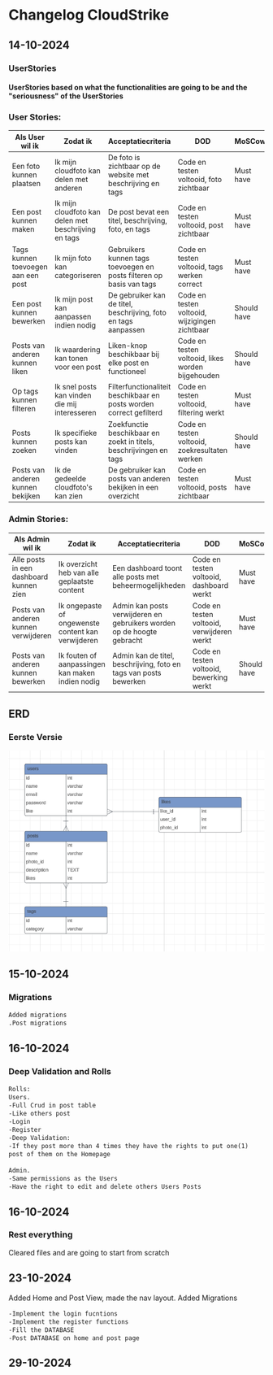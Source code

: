  # Changelog CloudStrike
## 14-10-2024
### UserStories
#### UserStories based on what the functionalities are going to be and the "seriousness" of the UserStories

### User Stories:
| Als User wil ik | Zodat ik | Acceptatiecriteria | DOD | MoSCow |
|-----------------|----------|--------------------|-----|--------|
| Een foto kunnen plaatsen | Ik mijn cloudfoto kan delen met anderen | De foto is zichtbaar op de website met beschrijving en tags | Code en testen voltooid, foto zichtbaar | Must have |
| Een post kunnen maken | Ik mijn cloudfoto kan delen met beschrijving en tags | De post bevat een titel, beschrijving, foto, en tags | Code en testen voltooid, post zichtbaar | Must have |
| Tags kunnen toevoegen aan een post | Ik mijn foto kan categoriseren | Gebruikers kunnen tags toevoegen en posts filteren op basis van tags | Code en testen voltooid, tags werken correct | Must have |
| Een post kunnen bewerken | Ik mijn post kan aanpassen indien nodig | De gebruiker kan de titel, beschrijving, foto en tags aanpassen | Code en testen voltooid, wijzigingen zichtbaar | Should have |
| Posts van anderen kunnen liken | Ik waardering kan tonen voor een post | Liken-knop beschikbaar bij elke post en functioneel | Code en testen voltooid, likes worden bijgehouden | Should have |
| Op tags kunnen filteren | Ik snel posts kan vinden die mij interesseren | Filterfunctionaliteit beschikbaar en posts worden correct gefilterd | Code en testen voltooid, filtering werkt | Must have |
| Posts kunnen zoeken | Ik specifieke posts kan vinden | Zoekfunctie beschikbaar en zoekt in titels, beschrijvingen en tags | Code en testen voltooid, zoekresultaten werken | Should have |
| Posts van anderen kunnen bekijken | Ik de gedeelde cloudfoto's kan zien | De gebruiker kan posts van anderen bekijken in een overzicht | Code en testen voltooid, posts zichtbaar | Must have |

### Admin Stories:
| Als Admin wil ik | Zodat ik | Acceptatiecriteria | DOD | MoSCow |
|------------------|----------|--------------------|-----|--------|
| Alle posts in een dashboard kunnen zien | Ik overzicht heb van alle geplaatste content | Een dashboard toont alle posts met beheermogelijkheden | Code en testen voltooid, dashboard werkt | Must have |
| Posts van anderen kunnen verwijderen | Ik ongepaste of ongewenste content kan verwijderen | Admin kan posts verwijderen en gebruikers worden op de hoogte gebracht | Code en testen voltooid, verwijderen werkt | Must have |
| Posts van anderen kunnen bewerken | Ik fouten of aanpassingen kan maken indien nodig | Admin kan de titel, beschrijving, foto en tags van posts bewerken | Code en testen voltooid, bewerking werkt | Should have |


## ERD
### Eerste Versie
![erd](..\Images\erd.png)

## 15-10-2024
### Migrations

````
Added migrations
.Post migrations
````

## 16-10-2024
### Deep Validation and Rolls

````
Rolls:
Users.
-Full Crud in post table
-Like others post
-Login
-Register
-Deep Validation:
-If they post more than 4 times they have the rights to put one(1) post of them on the Homepage

Admin.
-Same permissions as the Users
-Have the right to edit and delete others Users Posts
````

## 16-10-2024
### Rest everything
Cleared files and are going to start from scratch

## 23-10-2024
Added Home and Post View, made the nav layout.
Added Migrations

````
-Implement the login fucntions
-Implement the register functions
-Fill the DATABASE
-Post DATABASE on home and post page
````

## 29-10-2024

